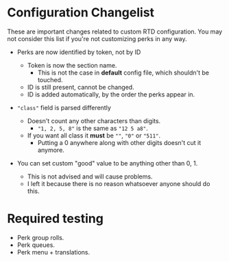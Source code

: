 # Configuration Changelist
These are important changes related to custom RTD configuration.
You may not consider this list if you're not customizing perks in any way.

* Perks are now identified by token, not by ID
	* Token is now the section name.
		* This is not the case in **default** config file, which shouldn't be touched.
	* ID is still present, cannot be changed.
	* ID is added automatically, by the order the perks appear in.

* `"class"` field is parsed differently
	* Doesn't count any other characters than digits.
		* `"1, 2, 5, 8"` is the same as `"12 5 a8"`.
	* If you want all class it **must** be `""`, `"0"` or `"511"`.
		* Putting a 0 anywhere along with other digits doesn't cut it anymore.

* You can set custom "good" value to be anything other than 0, 1.
	* This is not advised and will cause problems.
	* I left it because there is no reason whatsoever anyone should do this.

# Required testing

* Perk group rolls.
* Perk queues.
* Perk menu + translations.
